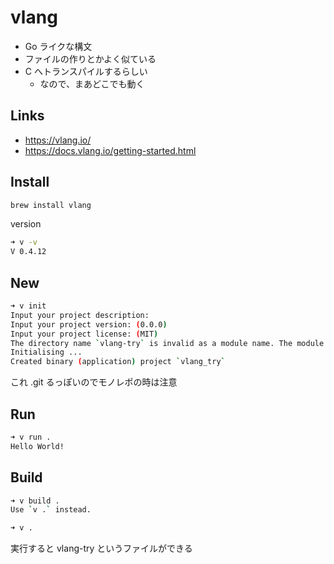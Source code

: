 # vlang

- Go ライクな構文
- ファイルの作りとかよく似ている
- C へトランスパイルするらしい
  - なので、まあどこでも動く

## Links
- https://vlang.io/
- https://docs.vlang.io/getting-started.html

## Install
```bash
brew install vlang
```

version
```bash
➜ v -v
V 0.4.12
```

## New
```bash
➜ v init
Input your project description:
Input your project version: (0.0.0)
Input your project license: (MIT)
The directory name `vlang-try` is invalid as a module name. The module name in `v.mod` was set to `vlang_try`
Initialising ...
Created binary (application) project `vlang_try`
```

これ .git るっぽいのでモノレポの時は注意

## Run
```bash
➜ v run .
Hello World!
```

## Build
```bash
➜ v build .
Use `v .` instead.

➜ v .
```

実行すると vlang-try というファイルができる
